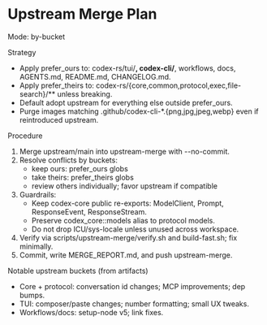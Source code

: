 # Upstream Merge Plan

Mode: by-bucket

Strategy
- Apply prefer_ours to: codex-rs/tui/**, codex-cli/**, workflows, docs, AGENTS.md, README.md, CHANGELOG.md.
- Apply prefer_theirs to: codex-rs/{core,common,protocol,exec,file-search}/** unless breaking.
- Default adopt upstream for everything else outside prefer_ours.
- Purge images matching .github/codex-cli-*.{png,jpg,jpeg,webp} even if reintroduced upstream.

Procedure
1) Merge upstream/main into upstream-merge with --no-commit.
2) Resolve conflicts by buckets:
   - keep ours: prefer_ours globs
   - take theirs: prefer_theirs globs
   - review others individually; favor upstream if compatible
3) Guardrails:
   - Keep codex-core public re-exports: ModelClient, Prompt, ResponseEvent, ResponseStream.
   - Preserve codex_core::models alias to protocol models.
   - Do not drop ICU/sys-locale unless unused across workspace.
4) Verify via scripts/upstream-merge/verify.sh and build-fast.sh; fix minimally.
5) Commit, write MERGE_REPORT.md, and push upstream-merge.

Notable upstream buckets (from artifacts)
- Core + protocol: conversation id changes; MCP improvements; dep bumps.
- TUI: composer/paste changes; number formatting; small UX tweaks.
- Workflows/docs: setup-node v5; link fixes.

